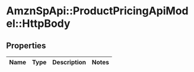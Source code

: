 # AmznSpApi::ProductPricingApiModel::HttpBody

## Properties
Name | Type | Description | Notes
------------ | ------------- | ------------- | -------------

